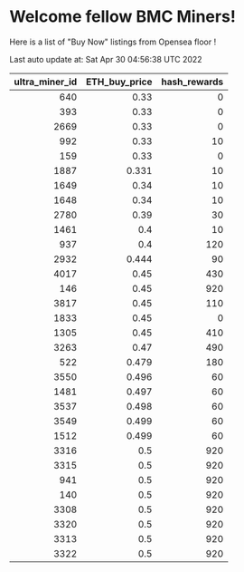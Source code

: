 # Welcome fellow BMC Miners!
Here is a list of "Buy Now" listings from Opensea floor !


Last auto update at: Sat Apr 30 04:56:38 UTC 2022


|   ultra_miner_id |   ETH_buy_price |   hash_rewards |
|-----------------:|----------------:|---------------:|
|              640 |           0.33  |              0 |
|              393 |           0.33  |              0 |
|             2669 |           0.33  |              0 |
|              992 |           0.33  |             10 |
|              159 |           0.33  |              0 |
|             1887 |           0.331 |             10 |
|             1649 |           0.34  |             10 |
|             1648 |           0.34  |             10 |
|             2780 |           0.39  |             30 |
|             1461 |           0.4   |             10 |
|              937 |           0.4   |            120 |
|             2932 |           0.444 |             90 |
|             4017 |           0.45  |            430 |
|              146 |           0.45  |            920 |
|             3817 |           0.45  |            110 |
|             1833 |           0.45  |              0 |
|             1305 |           0.45  |            410 |
|             3263 |           0.47  |            490 |
|              522 |           0.479 |            180 |
|             3550 |           0.496 |             60 |
|             1481 |           0.497 |             60 |
|             3537 |           0.498 |             60 |
|             3549 |           0.499 |             60 |
|             1512 |           0.499 |             60 |
|             3316 |           0.5   |            920 |
|             3315 |           0.5   |            920 |
|              941 |           0.5   |            920 |
|              140 |           0.5   |            920 |
|             3308 |           0.5   |            920 |
|             3320 |           0.5   |            920 |
|             3313 |           0.5   |            920 |
|             3322 |           0.5   |            920 |